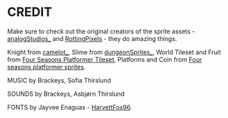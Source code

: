 # CREDIT

Make sure to check out the original creators of the sprite assets - [analogStudios_](https://analogstudios.itch.io/) and [RottingPixels](https://rottingpixels.itch.io/) - they do amazing things.

Knight from [camelot_](https://analogstudios.itch.io/camelot), Slime from [dungeonSprites_](https://analogstudios.itch.io/dungeonsprites), World Tileset and Fruit from [Four Seasons Platformer Tileset](https://rottingpixels.itch.io/four-seasons-platformer-tileset-16x16free), Platforms and Coin from [Four seasons platformer sprites](https://analogstudios.itch.io/four-seasons-platformer-sprites).

MUSIC by Brackeys, Sofia Thirslund

SOUNDS by Brackeys, Asbjørn Thirslund

FONTS by Jayvee Enaguas - [HarvettFox96](https://www.dafont.com/pixel-operator.font?l[]=10&l[]=1).


